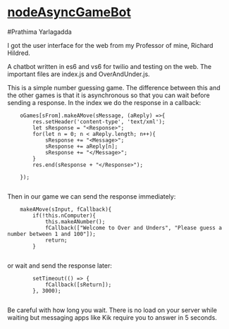 # <a href="https://github.com/rhildred/nodeAsyncGameBot" target="_blank">nodeAsyncGameBot</a>
#Prathima Yarlagadda

I got the user interface for the web from my Professor of mine, Richard Hildred.

A chatbot written in es6 and vs6 for twilio and testing on the web. The important files are index.js and OverAndUnder.js.

This is a simple number guessing game. The difference between this and the other games is that it is asynchronous so that you can wait before sending a response. In the index we do the response in a callback:

```
    oGames[sFrom].makeAMove(sMessage, (aReply) =>{
        res.setHeader('content-type', 'text/xml');
        let sResponse = "<Response>";
        for(let n = 0; n < aReply.length; n++){
            sResponse += "<Message>";
            sResponse += aReply[n];
            sResponse += "</Message>";
        }
        res.end(sResponse + "</Response>");
    
    });


```

Then in our game we can send the response immediately:

```
    makeAMove(sInput, fCallback){
        if(!this.nComputer){
            this.makeANumber();
            fCallback(["Welcome to Over and Unders", "Please guess a number between 1 and 100"]);
            return;
        }


```
or wait and send the response later:

```
        setTimeout(() => { 
            fCallback([sReturn]); 
        }, 3000);


```
Be careful with how long you wait. There is no load on your server while waiting but messaging apps like Kik require you to answer in 5 seconds.

